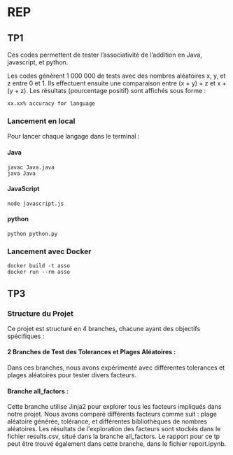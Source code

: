 # REP

## TP1
Ces codes permettent de tester l’associativité de l’addition en Java, javascript, et python.

Les codes génèrent 1 000 000 de tests avec des nombres aléatoires x, y, et z entre 0 et 1.
Ils effectuent ensuite une comparaison entre (x + y) + z et x + (y + z). Les résultats (pourcentage positif) sont affichés sous forme :

`xx.xx% accuracy for language`

### Lancement en local
Pour lancer chaque langage dans le terminal : 

#### Java
```aiignore
javac Java.java
java Java
```

#### JavaScript
```aiignore
node javascript.js
```

#### python
```aiignore
python python.py
```

### Lancement avec Docker

```aiignore
docker build -t asso
docker run --rm asso
```

## TP3
### Structure du Projet

Ce projet est structuré en 4 branches, chacune ayant des objectifs spécifiques :

#### 2 Branches de Test des Tolerances et Plages Aléatoires :
Dans ces branches, nous avons expérimenté avec différentes tolerances et plages aléatoires pour tester divers facteurs.

#### Branche all_factors :
Cette branche utilise Jinja2 pour explorer tous les facteurs impliqués dans notre projet.
Nous avons comparé différents facteurs comme suit : plage aléatoire générée, tolérance, et différentes bibliothèques de nombres aléatoires.
Les résultats de l'exploration des facteurs sont stockés dans le fichier results.csv, situé dans la branche all_factors.
Le rapport pour ce tp peut être trouvé également dans cette branche, dans le fichier report.ipynb.
